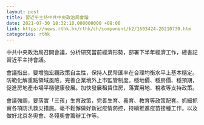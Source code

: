 ```yaml
---
layout: post
title: 習近平主持中共中央政治局會議
date: 2021-07-30 18:32:10.000000000 +08:00
link: https://news.rthk.hk/rthk/ch/component/k2/1603424-20210730.htm
categories: rthk
---
```


中共中央政治局召開會議，分析研究當前經濟形勢，部署下半年經濟工作，總書記習近平主持會議。

會議指出，要增強宏觀政策自主性，保持人民幣匯率在合理均衡水平上基本穩定。防範化解重點領域風險，完善企業境外上市監管制度。穩地價、穩房價、穩預期，促進房地產市場平穩健康發展。加快發展租賃住房，落實用地、稅收等支持政策。

會議強調，要落實「三孩」生育政策，完善生育、養育、教育等政策配套。抓細抓實各項防汛救災措施。毫不鬆懈做好新冠疫情防控，持續推進疫苗接種工作。以及做好北京冬奧會、冬殘奧會籌辦工作等。
